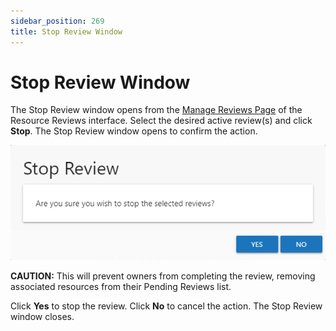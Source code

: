 ```yaml
---
sidebar_position: 269
title: Stop Review Window
---
```


# Stop Review Window

The Stop Review window opens from the [Manage Reviews Page](../Interface#Manage "Manage Reviews Page") of the Resource Reviews interface. Select the desired active review(s) and click **Stop**. The Stop Review window opens to confirm the action.

![Stop Review window](../../../../../../../static/Content/Resources/Images/Access/General/Window/StopReview.png "Stop Review window")

**CAUTION:** This will prevent owners from completing the review, removing associated resources from their Pending Reviews list.

Click **Yes** to stop the review. Click **No** to cancel the action. The Stop Review window closes.